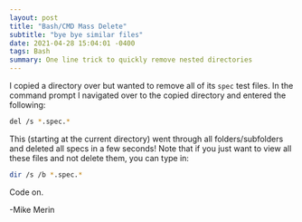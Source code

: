 ```yaml
---
layout: post
title: "Bash/CMD Mass Delete"
subtitle: "bye bye similar files"
date: 2021-04-28 15:04:01 -0400
tags: Bash
summary: One line trick to quickly remove nested directories
---
```

I copied a directory over but wanted to remove all of its `spec` test files. In the command prompt I navigated over to the copied directory and entered the following:

```bash
del /s *.spec.*
```

This (starting at the current directory) went through all folders/subfolders and deleted all specs in a few seconds! Note that if you just want to view all these files and not delete them, you can type in:

```bash
dir /s /b *.spec.*
```

Code on.

-Mike Merin
